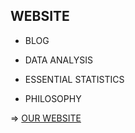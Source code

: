 ## WEBSITE

- BLOG

- DATA ANALYSIS

- ESSENTIAL STATISTICS

- PHILOSOPHY

=> [OUR WEBSITE](https://hummad88wa.wordpress.com/#)
